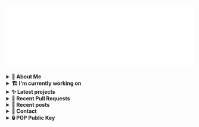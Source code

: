 ![藍](ai.svg)

<details>
  <summary><b>🌠 About Me</b></summary>
  <br/>

- 藍
  - Nickname
  - a.k.a あい, Ai
- Earthling.
- Front-end Developer.

</details>
<details>
  <summary><b>🏗️ I'm currently working on</b></summary>
  <br/>


- [importantimport/shiraha](https://github.com/importantimport/shiraha) - ❄ Material 3-inspired Classless CSS Framework. [WIP] (1 day ago)
- [importantimport/urara](https://github.com/importantimport/urara) - 🌸 Sweet, Powerful, IndieWeb-Compatible SvelteKit Blog Starter. [δ](Delta) (1 day ago)
- [importantimport/lume_theme_shiraha](https://github.com/importantimport/lume_theme_shiraha) - ❄️ Material 3-inspired Lume Blog Theme. [WIP] (2 days ago)
- [importantimport/.github](https://github.com/importantimport/.github) - :octocat: GitHub Configurations for !mportantImport (6 days ago)
- [importantimport/a2](https://github.com/importantimport/a2) - 📥 A JSON-RPC client and experimental frontend for Aria 2. [WIP] (6 days ago)
- [importantimport/seia](https://github.com/importantimport/seia) - 📩 Browser-side Web Component for rendering Webmentions. (6 days ago)
- [importantimport/fff](https://github.com/importantimport/fff) - 🌟 The Flexible &amp; Functional Frontmatter Solution. (1 week ago)
- [comfyanonymous/ComfyUI](https://github.com/comfyanonymous/ComfyUI) - A powerful and modular stable diffusion GUI with a graph/nodes interface. (2 weeks ago)
- [kwaa/blog](https://github.com/kwaa/blog) - ./kwaa.dev (3 weeks ago)
- [importantimport/hsno](https://github.com/importantimport/hsno) - 🐳 !mportantImport&#39;s Next-Gen Blog Starter. [WIP] (1 month ago)

</details>
<details>
  <summary><b>✨ Latest projects</b></summary>
  <br/>


- [kwaa/csgo](https://github.com/kwaa/csgo) - My CS:GO crosshair &amp; scripts.
- [kwaa/flytosocial](https://github.com/kwaa/flytosocial) - 🪽 An attempt to run a GoToSocial instance at fly.io.
- [kwaa/ech-playground](https://github.com/kwaa/ech-playground) - 🔒 Play with TLS Encrypted Client Hello
- [kwaa/hexo-lightningcss](https://github.com/kwaa/hexo-lightningcss) - ⚡️ LightningCSS Plugin for Hexo
- [kwaa/naive](https://github.com/kwaa/naive) - 🐸 Dockerized NaiveProxy (Monthly Update)
- [kwaa/hexo-partytown](https://github.com/kwaa/hexo-partytown) - 🎉 Partytown Integration for Hexo
- [kwaa/todoli](https://github.com/kwaa/todoli) - 🥔 Yet Another To Do List.
- [kwaa/bk](https://github.com/kwaa/bk) - ./kwaa.dev/bk
- [kwaa/urara-netlify-cms](https://github.com/kwaa/urara-netlify-cms) - 
- [kwaa/dkit](https://github.com/kwaa/dkit) - 🐋 Simple pnpm image optimized for SvelteKit project.

</details>
<details>
  <summary><b>🎨 Recent Pull Requests</b></summary>
  <br/>


- [shiraha.js.org](https://github.com/js-org/js.org/pull/8216) on [js-org/js.org](https://github.com/js-org/js.org) (1 day ago)
- [pull main from dev](https://github.com/importantimport/shiraha/pull/6) on [importantimport/shiraha](https://github.com/importantimport/shiraha) (1 day ago)
- [Support releases all unoccupied cached memory from XPU](https://github.com/comfyanonymous/ComfyUI/pull/512) on [comfyanonymous/ComfyUI](https://github.com/comfyanonymous/ComfyUI) (2 weeks ago)
- [Basic support for Intel XPU (Arc Graphics)](https://github.com/comfyanonymous/ComfyUI/pull/409) on [comfyanonymous/ComfyUI](https://github.com/comfyanonymous/ComfyUI) (3 weeks ago)
- [seia.js.org](https://github.com/js-org/js.org/pull/8025) on [js-org/js.org](https://github.com/js-org/js.org) (2 months ago)
- [set vite `outDir` instead of mv](https://github.com/KTibow/m3-svelte/pull/31) on [KTibow/m3-svelte](https://github.com/KTibow/m3-svelte) (2 months ago)
- [Update Urara Star Count](https://github.com/svelte-society/sveltesociety.dev/pull/367) on [svelte-society/sveltesociety.dev](https://github.com/svelte-society/sveltesociety.dev) (2 months ago)
- [WebComponents support](https://github.com/KTibow/m3-svelte/pull/30) on [KTibow/m3-svelte](https://github.com/KTibow/m3-svelte) (2 months ago)
- [fix wrong build command](https://github.com/canokeys/canokey-nrf52/pull/1) on [canokeys/canokey-nrf52](https://github.com/canokeys/canokey-nrf52) (3 months ago)
- [docs: add `indiekit-preset-fff` plugin](https://github.com/getindiekit/indiekit/pull/498) on [getindiekit/indiekit](https://github.com/getindiekit/indiekit) (5 months ago)

</details>
<details>
  <summary><b>📜 Recent posts</b></summary>
  <br/>


- [I 卡也要炼！本地运行 Stable Diffusion &amp; ComfyUI](https://kwaa.dev/stable-diffusion) (3 weeks ago)
- [为红米 2 刷入 postmarketOS Edge &#43; GNOME Mobile](https://kwaa.dev/redmi2-pmos) (2 months ago)
- [为 nRF52840 Dongle 刷入 CanoKey 固件](https://kwaa.dev/canokey-nrf52) (3 months ago)
- [2022 总结 &amp; 2023 目标](https://kwaa.dev/2023) (4 months ago)
- [为 Urara 设置 Indiekit/Micropub](https://kwaa.dev/indiekit) (7 months ago)

👉 read more at [./kwaa.dev](https://kwaa.dev)

</details>
<details>
  <summary><b>📧 Contact</b></summary>
  <br/>

- Blog: https://kwaa.dev
- Telegram: @kwaabot
- Discord: 917#1929

👋 If u want to say hello, I'll be happy to meet u.

</details>
<details>
  <summary><b>🔒 PGP Public Key</b></summary>
  <br/>
  
```
pub   ed25519/0x4444777733334444 2022-05-16 [C] [expires: 2025-01-07]
      Key fingerprint = ABCB A12F 1A8E 3CCC F10B  5109 4444 7777 3333 4444
uid                   [ultimate] 藍+85CD <kwa[a]kwaa.dev>
uid                   [ultimate] 藍+85CD (GitHub) &lt;50108258+kwaa[a]users.noreply.github.com>
uid                   [ultimate] [jpeg image of size 889]
sub   ed25519/0xBCB0111111111111 2022-12-24 [S] [expires: 2025-01-07]
sub   ed25519/0x6656222222222222 2022-10-27 [A] [expires: 2025-01-07]
sub   cv25519/0x6EC06EC06EC06EC0 2022-10-05 [E] [expires: 2025-01-07]

# via keys.openpgp.org
gpg --keyserver hkps://keys.openpgp.org --recv-keys 4444777733334444
# via kwaa.dev
gpg --fetch-keys https://kwaa.dev/pgp/4734.pgp
```

</details>
